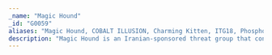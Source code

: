 ```yaml
---
_name: "Magic Hound"
_id: "G0059"
aliases: "Magic Hound, COBALT ILLUSION, Charming Kitten, ITG18, Phosphorus, Newscaster, APT35"
description: "Magic Hound is an Iranian-sponsored threat group that conducts long term, resource-intensive cyber espionage operations, dating back as early as 2014. The group typically targets U.S. and Middle Eastern military organizations, as well as other government personnel, via complex social engineering campaigns."
---
```

